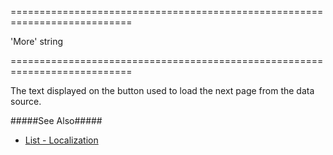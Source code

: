 <!--**
/*-------------------------------------------
    Auto-generated file. Do not modify.
-------------------------------------------

**-->
===========================================================================
<!--default-->'More'<!--/default-->
<!--type-->string<!--/type-->
===========================================================================

<!--shortDescription-->
The text displayed on the button used to load the next page from the data source.
<!--/shortDescription-->

<!--fullDescription-->
#####See Also#####
- [List - Localization](/Documentation/Guide/Widgets/List/Localization/)
<!--/fullDescription-->
